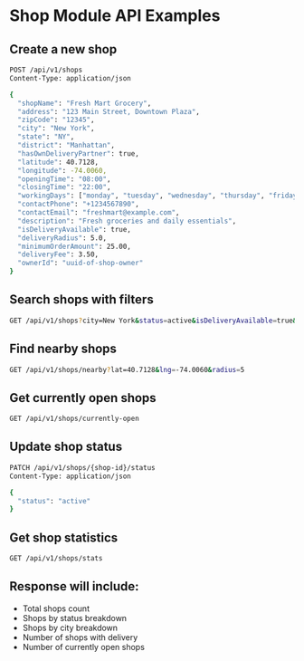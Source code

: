 # Shop Module API Examples

## Create a new shop
```bash
POST /api/v1/shops
Content-Type: application/json

{
  "shopName": "Fresh Mart Grocery",
  "address": "123 Main Street, Downtown Plaza",
  "zipCode": "12345",
  "city": "New York",
  "state": "NY",
  "district": "Manhattan",
  "hasOwnDeliveryPartner": true,
  "latitude": 40.7128,
  "longitude": -74.0060,
  "openingTime": "08:00",
  "closingTime": "22:00",
  "workingDays": ["monday", "tuesday", "wednesday", "thursday", "friday", "saturday"],
  "contactPhone": "+1234567890",
  "contactEmail": "freshmart@example.com",
  "description": "Fresh groceries and daily essentials",
  "isDeliveryAvailable": true,
  "deliveryRadius": 5.0,
  "minimumOrderAmount": 25.00,
  "deliveryFee": 3.50,
  "ownerId": "uuid-of-shop-owner"
}
```

## Search shops with filters
```bash
GET /api/v1/shops?city=New York&status=active&isDeliveryAvailable=true&minRating=4.0&page=1&limit=10
```

## Find nearby shops
```bash
GET /api/v1/shops/nearby?lat=40.7128&lng=-74.0060&radius=5
```

## Get currently open shops
```bash
GET /api/v1/shops/currently-open
```

## Update shop status
```bash
PATCH /api/v1/shops/{shop-id}/status
Content-Type: application/json

{
  "status": "active"
}
```

## Get shop statistics
```bash
GET /api/v1/shops/stats
```

## Response will include:
- Total shops count
- Shops by status breakdown
- Shops by city breakdown  
- Number of shops with delivery
- Number of currently open shops
